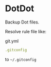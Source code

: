 # DotDot

Backup Dot files.

Resolve rule file like:

git.yml
```yml
.gitconfig
```

to `~/.gitconfig`